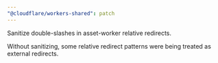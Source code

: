 ```yaml
---
"@cloudflare/workers-shared": patch
---
```


Sanitize double-slashes in asset-worker relative redirects.

Without sanitizing, some relative redirect patterns were being treated as external redirects.
